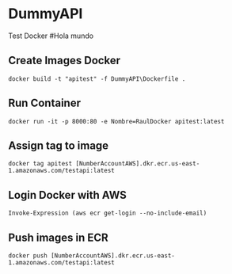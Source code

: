 # DummyAPI
Test Docker
#Hola mundo
## Create Images Docker
`docker build -t "apitest" -f DummyAPI\Dockerfile .`

## Run Container
`docker run -it -p 8000:80 -e Nombre=RaulDocker apitest:latest`

## Assign tag to image
`docker tag apitest [NumberAccountAWS].dkr.ecr.us-east-1.amazonaws.com/testapi:latest`

## Login Docker with AWS
`Invoke-Expression (aws ecr get-login --no-include-email)`

## Push images in ECR
`docker push [NumberAccountAWS].dkr.ecr.us-east-1.amazonaws.com/testapi:latest`
